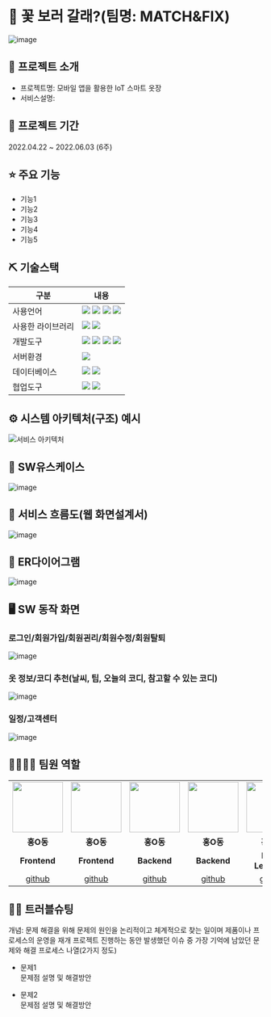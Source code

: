 # 📎 꽃 보러 갈래?(팀명: MATCH&FIX)
![image](https://user-images.githubusercontent.com/99248886/166611412-9fc116d1-6efe-40ea-acc6-2ddd7b4f26e7.png)

## 👀 프로젝트 소개
* 프로젝트명: 모바일 앱을 활용한 IoT 스마트 옷장
* 서비스설명: 

## 📅 프로젝트 기간
2022.04.22 ~ 2022.06.03 (6주)

## ⭐ 주요 기능
* 기능1
* 기능2
* 기능3
* 기능4
* 기능5

## ⛏ 기술스택
|구분|내용|
|------|---|
|사용언어|<img src="https://img.shields.io/badge/Java-007396?style=for-the-badge&logo=java&logoColor=white"/>  <img src="https://img.shields.io/badge/HTML5-E34F26?style=for-the-badge&logo=HTML5&logoColor=white"/>  <img src="https://img.shields.io/badge/CSS3-1572B6?style=for-the-badge&logo=CSS3&logoColor=white"/>  <img src="https://img.shields.io/badge/JavaScript-F7DF1E?style=for-the-badge&logo=JavaScript&logoColor=white"/>|
|사용한 라이브러리| <img src="https://img.shields.io/badge/BootStrap-7952B3?style=for-the-badge&logo=BootStrap&logoColor=white"/>  <img src="https://img.shields.io/badge/KakaoMap-FFCD00?style=for-the-badge&logo=Kakao&logoColor=white"/> |
|개발도구|<img src="https://img.shields.io/badge/Eclipse-2C2255?style=for-the-badge&logo=Eclipse&logoColor=white"/>  <img src="https://img.shields.io/badge/RaskpberryPi-A22846?style=for-the-badge&logo=RaskpberryPi&logoColor=white"/>  <img src="https://img.shields.io/badge/Arduino-00979D?style=for-the-badge&logo=Arduino&logoColor=white"/> <img src="https://img.shields.io/badge/VSCode-007ACC?style=for-the-badge&logo=VisualStudioCode&logoColor=white"/> |
|서버환경|<img src="https://img.shields.io/badge/Apache Tomcat-D22128?style=for-the-badge&logo=Apache Tomcat&logoColor=white"/> |
|데이터베이스|<img src="https://img.shields.io/badge/Firebase-FFCA28?style=for-the-badge&logo=Firebase&logoColor=white"/>  <img src="https://img.shields.io/badge/Oracle 11g-F80000?style=for-the-badge&logo=Oracle&logoColor=white"/> |
|협업도구|<img src="https://img.shields.io/badge/Git-F05032?style=for-the-badge&logo=Git&logoColor=white"/> <img src="https://img.shields.io/badge/GitHub-181717?style=for-the-badge&logo=GitHub&logoColor=white"/>|

## ⚙ 시스템 아키텍처(구조) 예시 
![서비스 아키텍처](https://user-images.githubusercontent.com/25995055/169925538-15867bd9-aa0b-42fc-a39b-88981e926e51.png)


## 📌 SW유스케이스
![image](https://user-images.githubusercontent.com/99248886/166611717-6a761c62-393f-444b-9945-34d5533b50dc.png)

## 📌 서비스 흐름도(웹 화면설계서)
![image](https://user-images.githubusercontent.com/99248886/166611795-b01ddc4f-8236-4955-ae77-be4b576025d7.png)

## 📌 ER다이어그램
![image](https://user-images.githubusercontent.com/25995055/169925318-102784c2-893f-4fd7-bec9-a54c44b669d4.png)

## 🖥 SW 동작 화면

### 로그인/회원가입/회원괸리/회원수정/회원탈퇴
![image](https://user-images.githubusercontent.com/99248886/166612486-a17733a6-a3bb-4fd5-873f-57020ab80a16.png)

### 옷 정보/코디 추천(날씨, 팁, 오늘의 코디, 참고할 수 있는 코디)
![image](https://user-images.githubusercontent.com/99248886/166612875-aee9b25d-00ff-4c07-a21f-975ccd8e6a0f.png)

### 일정/고객센터
![image](https://user-images.githubusercontent.com/99248886/166612374-a2f6d85b-501d-4a51-a0d1-8cde0c07ebf2.png)


## 👨‍👩‍👦‍👦 팀원 역할
<table>
  <tr>
    <td align="center"><img src="https://item.kakaocdn.net/do/fd49574de6581aa2a91d82ff6adb6c0115b3f4e3c2033bfd702a321ec6eda72c" width="100" height="100"/></td>
    <td align="center"><img src="https://mb.ntdtv.kr/assets/uploads/2019/01/Screen-Shot-2019-01-08-at-4.31.55-PM-e1546932545978.png" width="100" height="100"/></td>
    <td align="center"><img src="https://mblogthumb-phinf.pstatic.net/20160127_177/krazymouse_1453865104404DjQIi_PNG/%C4%AB%C4%AB%BF%C0%C7%C1%B7%BB%C1%EE_%B6%F3%C0%CC%BE%F0.png?type=w2" width="100" height="100"/></td>
    <td align="center"><img src="https://i.pinimg.com/236x/ed/bb/53/edbb53d4f6dd710431c1140551404af9.jpg" width="100" height="100"/></td>
    <td align="center"><img src="https://pbs.twimg.com/media/B-n6uPYUUAAZSUx.png" width="100" height="100"/></td>
  </tr>
  <tr>
    <td align="center"><strong>홍O동</strong></td>
    <td align="center"><strong>홍O동</strong></td>
    <td align="center"><strong>홍O동</strong></td>
    <td align="center"><strong>홍O동</strong></td>
    <td align="center"><strong>홍O동</strong></td>
  </tr>
  <tr>
    <td align="center"><b>Frontend</b></td>
    <td align="center"><b>Frontend</b></td>
    <td align="center"><b>Backend</b></td>
    <td align="center"><b>Backend</b></td>
    <td align="center"><b>Deep Learning</b></td>
  </tr>
  <tr>
    <td align="center"><a href="https://github.com/자신의username작성해주세요" target='_blank'>github</a></td>
    <td align="center"><a href="https://github.com/자신의username작성해주세요" target='_blank'>github</a></td>
    <td align="center"><a href="https://github.com/자신의username작성해주세요" target='_blank'>github</a></td>
    <td align="center"><a href="https://github.com/자신의username작성해주세요" target='_blank'>github</a></td>
    <td align="center"><a href="https://github.com/자신의username작성해주세요" target='_blank'>github</a></td>
  </tr>
</table>

## 🤾‍♂️ 트러블슈팅
개념: 문제 해결을 위해 문제의 원인을 논리적이고 체계적으로 찾는 일이며 제품이나 프로세스의 운영을 재개
프로젝트 진행하는 동안 발생했던 이슈 중 가장 기억에 남았던 문제와 해결 프로세스 나열(2가지 정도)
* 문제1<br>
 문제점 설명 및 해결방안
 
* 문제2<br>
 문제점 설명 및 해결방안

